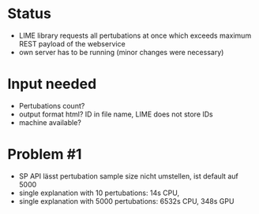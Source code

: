 # Status
- LIME library requests all pertubations at once which exceeds maximum REST payload of the webservice
- own server has to be running (minor changes were necessary)


# Input needed
- Pertubations count?
- output format html? ID in file name, LIME does not store IDs
- machine available?


# Problem #1

- SP API lässt pertubation sample size nicht umstellen, ist default auf 5000
- single explanation with 10 pertubations: 14s CPU, 
- single explanation with 5000 pertubations: 6532s CPU, 348s GPU

